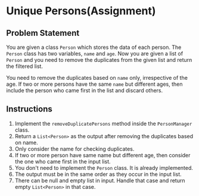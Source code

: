 # Unique Persons(Assignment)

## Problem Statement

You are given a class `Person` which stores the data of each person. The `Person` class has two variables, `name` and
`age`. Now you are given a list of `Person` and you need to remove the duplicates from the given list and return the
filtered list.

You need to remove the duplicates based on `name` only, irrespective of the age. If two or more persons have the same
`name` but different ages, then include the person who came first in the list and discard others.

## Instructions

1. Implement the `removeDuplicatePersons` method inside the `PersonManager` class.
2. Return a `List<Person>` as the output after removing the duplicates based on name.
3. Only consider the name for checking duplicates.
4. If two or more person have same name but different age, then consider the one who came first in the input list.
5. You don't need to implement the `Person` class. It is already implemented.
6. The output must be in the same order as they occur in the input list.
7. There can be null and empty list in input. Handle that case and return empty `List<Person>` in that case.